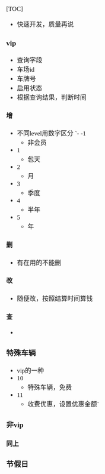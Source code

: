 <span  style="font-family: Simsun,serif; font-size: 17px; ">

[TOC]

- 快速开发，质量再说

### vip

- 查询字段
- 车场id
- 车牌号
- 启用状态
- 根据查询结果，判断时间

#### 增

- 不同level用数字区分
  `- -1
    - 非会员
- 1
    - 包天
- 2
    - 月
- 3
    - 季度
- 4
    - 半年
- 5
    - 年

#### 删

- 有在用的不能删

#### 改

- 随便改，按照结算时间算钱

#### 查

-

### 特殊车辆

- vip的一种
- 10
    - 特殊车辆，免费
- 11
    - 收费优惠，设置优惠金额`

### 非vip

#### 同上

### 节假日

</span>